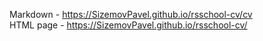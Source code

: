 Markdown - https://SizemovPavel.github.io/rsschool-cv/cv \
HTML page - https://SizemovPavel.github.io/rsschool-cv/